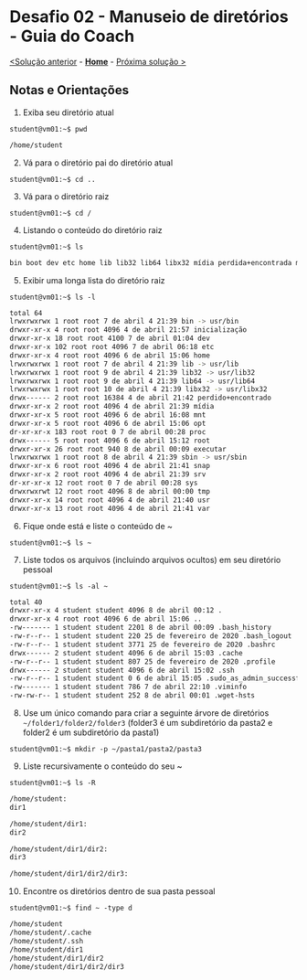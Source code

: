 # Desafio 02 - Manuseio de diretórios - Guia do Coach

[<Solução anterior](./Solution-01.md) - **[Home](./README.md)** - [Próxima solução >](./Solution-03.md)

## Notas e Orientações
1. Exiba seu diretório atual

`student@vm01:~$ pwd`

```bash
/home/student
```

2. Vá para o diretório pai do diretório atual

`student@vm01:~$ cd ..`

3. Vá para o diretório raiz

`student@vm01:~$ cd /`

4. Listando o conteúdo do diretório raiz

`student@vm01:~$ ls`

```bash
bin boot dev etc home lib lib32 lib64 libx32 mídia perdida+encontrada mnt opt proc root run sbin snap srv sys tmp usr var
```

5. Exibir uma longa lista do diretório raiz

`student@vm01:~$ ls -l`

```bash
total 64
lrwxrwxrwx 1 root root 7 de abril 4 21:39 bin -> usr/bin
drwxr-xr-x 4 root root 4096 4 de abril 21:57 inicialização
drwxr-xr-x 18 root root 4100 7 de abril 01:04 dev
drwxr-xr-x 102 root root 4096 7 de abril 06:18 etc
drwxr-xr-x 4 root root 4096 6 de abril 15:06 home
lrwxrwxrwx 1 root root 7 de abril 4 21:39 lib -> usr/lib
lrwxrwxrwx 1 root root 9 de abril 4 21:39 lib32 -> usr/lib32
lrwxrwxrwx 1 root root 9 de abril 4 21:39 lib64 -> usr/lib64
lrwxrwxrwx 1 root root 10 de abril 4 21:39 libx32 -> usr/libx32
drwx------ 2 root root 16384 4 de abril 21:42 perdido+encontrado
drwxr-xr-x 2 root root 4096 4 de abril 21:39 mídia
drwxr-xr-x 5 root root 4096 6 de abril 16:08 mnt
drwxr-xr-x 5 root root 4096 6 de abril 15:06 opt
dr-xr-xr-x 183 root root 0 7 de abril 00:28 proc
drwx------ 5 root root 4096 6 de abril 15:12 root
drwxr-xr-x 26 root root 940 8 de abril 00:09 executar
lrwxrwxrwx 1 root root 8 de abril 4 21:39 sbin -> usr/sbin
drwxr-xr-x 6 root root 4096 4 de abril 21:41 snap
drwxr-xr-x 2 root root 4096 4 de abril 21:39 srv
dr-xr-xr-x 12 root root 0 7 de abril 00:28 sys
drwxrwxrwt 12 root root 4096 8 de abril 00:00 tmp
drwxr-xr-x 14 root root 4096 4 de abril 21:40 usr
drwxr-xr-x 13 root root 4096 4 de abril 21:41 var
```

6. Fique onde está e liste o conteúdo de ~

`student@vm01:~$ ls ~`

7. Liste todos os arquivos (incluindo arquivos ocultos) em seu diretório pessoal

`student@vm01:~$ ls -al ~`

```bash
total 40
drwxr-xr-x 4 student student 4096 8 de abril 00:12 .
drwxr-xr-x 4 root root 4096 6 de abril 15:06 ..
-rw------- 1 student student 2201 8 de abril 00:09 .bash_history
-rw-r--r-- 1 student student 220 25 de fevereiro de 2020 .bash_logout
-rw-r--r-- 1 student student 3771 25 de fevereiro de 2020 .bashrc
drwx------ 2 student student 4096 6 de abril 15:03 .cache
-rw-r--r-- 1 student student 807 25 de fevereiro de 2020 .profile
drwx------ 2 student student 4096 6 de abril 15:02 .ssh
-rw-r--r-- 1 student student 0 6 de abril 15:05 .sudo_as_admin_successful
-rw------- 1 student student 786 7 de abril 22:10 .viminfo
-rw-rw-r-- 1 student student 252 8 de abril 00:01 .wget-hsts
```

8. Use um único comando para criar a seguinte árvore de diretórios `~/folder1/folder2/folder3` (folder3 é um subdiretório da pasta2 e folder2 é um subdiretório da pasta1)

`student@vm01:~$ mkdir -p ~/pasta1/pasta2/pasta3`

9. Liste recursivamente o conteúdo do seu ~

`student@vm01:~$ ls -R`

```bash
/home/student:
dir1

/home/student/dir1:
dir2

/home/student/dir1/dir2:
dir3

/home/student/dir1/dir2/dir3:
```

10. Encontre os diretórios dentro de sua pasta pessoal

`student@vm01:~$ find ~ -type d`

```bash
/home/student
/home/student/.cache
/home/student/.ssh
/home/student/dir1
/home/student/dir1/dir2
/home/student/dir1/dir2/dir3
```
